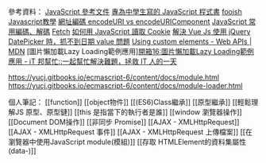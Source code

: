 
參考資料：
[JavaScript 參考文件](https://developer.mozilla.org/zh-TW/docs/Web/JavaScript/Reference)
[專為中學生寫的 JavaScript 程式書](https://ccckmit.gitbooks.io/javascript/content/)
[fooish Javascript教學](https://www.fooish.com/javascript/)
[網址編碼 encodeURI vs encodeURIComponent](https://kamadiam.com/encodeuri-vs-encodeuricomponent/#google_vignette)
[JavaScript 常用編碼、解碼](https://www.cythilya.tw/2020/07/24/encode-decode/)
[Fetch](https://developer.mozilla.org/zh-CN/docs/Web/API/Window/fetch#%E7%A4%BA%E4%BE%8B)
[如何用 JavaScript 讀取 Cookie](https://www.shubo.io/cookies/#%E5%A6%82%E4%BD%95%E7%94%A8-javascript-%E8%AE%80%E5%8F%96-cookie)
[解決 Vue Js 使用 jQuery DatePicker 時，抓不到日期 value 問題](https://dotblogs.com.tw/marsxie/2017/07/19/190143)
[Using custom elements - Web APIs | MDN](https://developer.mozilla.org/en-US/docs/Web/API/Web_components/Using_custom_elements#examples)
[圖片懶加載Lazy Loading範例應用][開箱16:圖片懶加載Lazy Loading範例應用 - iT 邦幫忙::一起幫忙解決難題，拯救 IT 人的一天](https://ithelp.ithome.com.tw/articles/10332085)

https://yucj.gitbooks.io/ecmascript-6/content/docs/module.html
https://yucj.gitbooks.io/ecmascript-6/content/docs/module-loader.html

個人筆記：
[[function]]
[[object物件]]
[[(ES6)Class繼承]]
[[原型繼承]]
[[輕鬆理解JS 原型、原型鏈]]
[[this 是指當下的執行者是誰]]
[[window 瀏覽器操作]]
[[Document DOM操作]]
[[非同步 Promise]]
[[AJAX - XMLHttpRequest]]
[[AJAX - XMLHttpRequest 事件]]
[[AJAX - XMLHttpRequest 上傳檔案]]
[[在瀏覽器中使用JavaScript module(模組)]]
[[存取 HTMLElement的資料集屬性(data-)]]